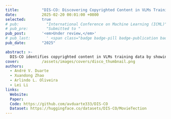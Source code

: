 ```yaml
---
title:          "DIS-CO: Discovering Copyrighted Content in VLMs Training Data"
date:           2025-02-20 00:01:00 +0800
selected:       true
# pub:            "International Conference on Machine Learning (ICML)"
# pub_pre:        "Submitted to "
pub_post:       '<em>Under review,</em>'
# pub_last:       ' <span class="badge badge-pill badge-publication badge-success">Spotlight</span>'
pub_date:       "2025"

abstract: >-
  DIS-CO identifies copyrighted content in VLMs training data by showing that models can link movie frames to their titles in a free-form text generation setting, even when the frames are highly challenging, suggesting prior exposure during training.
cover:          /assets/images/covers/disco_thumbnail.png
authors:
  - André V. Duarte
  - Xuandong Zhao
  - Arlindo L. Oliveira
  - Lei Li
links:
  Website:
  Paper: 
  Code: https://github.com/avduarte333/DIS-CO
  Dataset: https://huggingface.co/datasets/DIS-CO/MovieTection
---
```


